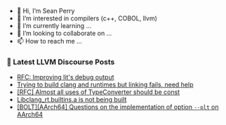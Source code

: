 - 👋 Hi, I’m Sean Perry
- 👀 I’m interested in compilers (c++, COBOL, llvm)
- 🌱 I’m currently learning ...
- 💞️ I’m looking to collaborate on ...
- 📫 How to reach me ...

<!---
s66perry/s66perry is a ✨ special ✨ repository because its `README.md` (this file) appears on your GitHub profile.
You can click the Preview link to take a look at your changes.
--->
### 📕 Latest LLVM Discourse Posts

<!-- DISCOURSE-LLVM:START -->
- [RFC: Improving lit&#39;s debug output](https://discourse.llvm.org/t/rfc-improving-lits-debug-output/72839?page=2#post_31)
- [Trying to build clang and runtimes but linking fails, need help](https://discourse.llvm.org/t/trying-to-build-clang-and-runtimes-but-linking-fails-need-help/72851#post_14)
- [[RFC] Almost all uses of TypeConverter should be const](https://discourse.llvm.org/t/rfc-almost-all-uses-of-typeconverter-should-be-const/72689#post_12)
- [Libclang_rt.builtins.a is not being built](https://discourse.llvm.org/t/libclang-rt-builtins-a-is-not-being-built/72862#post_1)
- [[BOLT][AArch64] Questions on the implementation of option `--plt` on AArch64](https://discourse.llvm.org/t/bolt-aarch64-questions-on-the-implementation-of-option-plt-on-aarch64/72858#post_5)
<!-- DISCOURSE-LLVM:END -->
